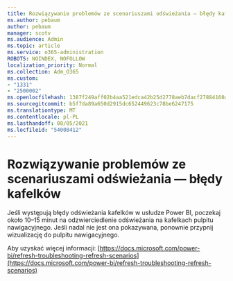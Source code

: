 ```yaml
---
title: Rozwiązywanie problemów ze scenariuszami odświeżania — błędy kafelków
ms.author: pebaum
author: pebaum
manager: scotv
ms.audience: Admin
ms.topic: article
ms.service: o365-administration
ROBOTS: NOINDEX, NOFOLLOW
localization_priority: Normal
ms.collection: Adm_O365
ms.custom:
- "1331"
- "2500002"
ms.openlocfilehash: 1387f249aff02b4aa521edca42b25d2778aeb7dacf27884160ae3a252959f6c9
ms.sourcegitcommit: b5f7da89a650d2915dc652449623c78be6247175
ms.translationtype: MT
ms.contentlocale: pl-PL
ms.lasthandoff: 08/05/2021
ms.locfileid: "54008412"
---
```

# <a name="troubleshooting-refresh-scenarios---tile-errors"></a>Rozwiązywanie problemów ze scenariuszami odświeżania — błędy kafelków

Jeśli występują błędy odświeżania kafelków w usłudze Power BI, poczekaj około 10–15 minut na odzwierciedlenie odświeżania na kafelkach pulpitu nawigacyjnego. Jeśli nadal nie jest ona pokazywana, ponownie przypnij wizualizację do pulpitu nawigacyjnego.

Aby uzyskać więcej informacji: [https://docs.microsoft.com/power-bi/refresh-troubleshooting-refresh-scenarios](https://docs.microsoft.com/power-bi/refresh-troubleshooting-refresh-scenarios)

